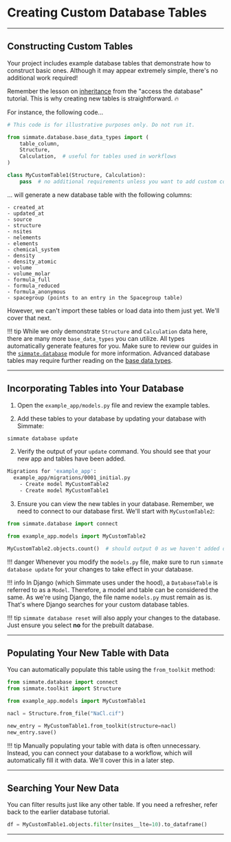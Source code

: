 # Creating Custom Database Tables

-------------------------------------------------------------------------------

## Constructing Custom Tables

Your project includes example database tables that demonstrate how to construct basic ones. Although it may appear extremely simple, there's no additional work required! 

Remember the lesson on [inheritance](/simmate/getting_started/access_the_database/intro_to_python_inheritance/) from the "access the database" tutorial. This is why creating new tables is straightforward. :fire:

For instance, the following code...

``` python
# This code is for illustrative purposes only. Do not run it.

from simmate.database.base_data_types import (
    table_column,
    Structure,
    Calculation,  # useful for tables used in workflows
)

class MyCustomTable1(Structure, Calculation):
    pass  # no additional requirements unless you want to add custom columns/features

```

... will generate a new database table with the following columns:

```
- created_at
- updated_at
- source
- structure
- nsites
- nelements
- elements
- chemical_system
- density
- density_atomic
- volume
- volume_molar
- formula_full
- formula_reduced
- formula_anonymous
- spacegroup (points to an entry in the Spacegroup table)
```

However, we can't import these tables or load data into them just yet. We'll cover that next.

!!! tip
    While we only demonstrate `Structure` and `Calculation` data here, there are many more `base_data_types` you can utilize. All types automatically generate features for you. Make sure to review our guides in the [`simmate.database`](/full_guides/database/overview/) module for more information. Advanced database tables may require further reading on the [base data types](/full_guides/database/custom_tables/).

-------------------------------------------------------------------------------

## Incorporating Tables into Your Database

1. Open the `example_app/models.py` file and review the example tables.

1. Add these tables to your database by updating your database with Simmate:
``` bash
simmate database update
```

2. Verify the output of your `update` command. You should see that your new app and tables have been added.
``` bash
Migrations for 'example_app':
  example_app/migrations/0001_initial.py
    - Create model MyCustomTable2
    - Create model MyCustomTable1
```

3. Ensure you can view the new tables in your database. Remember, we need to connect to our database first. We'll start with `MyCustomTable2`:

``` python
from simmate.database import connect

from example_app.models import MyCustomTable2

MyCustomTable2.objects.count()  # should output 0 as we haven't added data yet
```

!!! danger
    Whenever you modify the `models.py` file, make sure to run `simmate database update` for your changes to take effect in your database.

!!! info
    In Django (which Simmate uses under the hood), a `DatabaseTable` is referred to as a `Model`. Therefore, a model and table can be considered the same. As we're using Django, the file name `models.py` must remain as is. That's where Django searches for your custom database tables.

!!! tip
    `simmate database reset` will also apply your changes to the database. Just ensure you select **no** for the prebuilt database.

-------------------------------------------------------------------------------

## Populating Your New Table with Data

You can automatically populate this table using the `from_toolkit` method:

``` python
from simmate.database import connect
from simmate.toolkit import Structure

from example_app.models import MyCustomTable1

nacl = Structure.from_file("NaCl.cif")

new_entry = MyCustomTable1.from_toolkit(structure=nacl)
new_entry.save()
```

!!! tip
    Manually populating your table with data is often unnecessary. Instead, you can connect your database to a workflow, which will automatically fill it with data. We'll cover this in a later step.

-------------------------------------------------------------------------------

## Searching Your New Data

You can filter results just like any other table. If you need a refresher, refer back to the earlier database tutorial.

``` python
df = MyCustomTable1.objects.filter(nsites__lte=10).to_dataframe()
```

-------------------------------------------------------------------------------